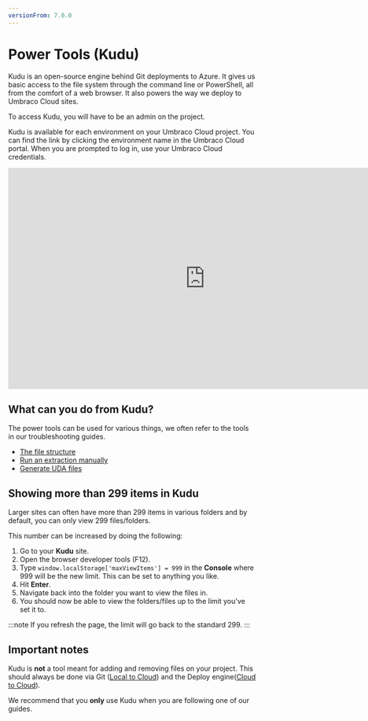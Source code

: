 ```yaml
---
versionFrom: 7.0.0
---
```


# Power Tools (Kudu)

Kudu is an open-source engine behind Git deployments to Azure. It gives us basic access to the file system through the command line or PowerShell, all from the comfort of a web browser. It also powers the way we deploy to Umbraco Cloud sites.

To access Kudu, you will have to be an admin on the project.

Kudu is available for each environment on your Umbraco Cloud project. You can find the link by clicking the environment name in the Umbraco Cloud portal. When you are prompted to log in, use your Umbraco Cloud credentials.

<iframe width="800" height="450" title="Using Kudu on Umbraco Cloud" src="https://www.youtube.com/embed/vy6fRXMA9mE?rel=0" frameborder="0" allow="autoplay; encrypted-media" allowfullscreen></iframe>

## What can you do from Kudu?

The power tools can be used for various things, we often refer to the tools in our troubleshooting guides.

* [The file structure](File-structure-on-Cloud)
* [Run an extraction manually](Manual-extractions)
* [Generate UDA files](Generating-UDA-files)

## Showing more than 299 items in Kudu

Larger sites can often have more than 299 items in various folders and by default, you can only view 299 files/folders.

This number can be increased by doing the following:

1. Go to your **Kudu** site.
2. Open the browser developer tools (F12).
3. Type `window.localStorage['maxViewItems'] = 999` in the **Console** where 999 will be the new limit. This can be set to anything you like.
4. Hit **Enter**.
5. Navigate back into the folder you want to view the files in.
6. You should now be able to view the folders/files up to the limit you've set it to.

:::note
If you refresh the page, the limit will go back to the standard 299.
:::

## Important notes

Kudu is **not** a tool meant for adding and removing files on your project. This should always be done via Git ([Local to Cloud](../../Deployment/Local-to-Cloud)) and the Deploy engine([Cloud to Cloud](../../Deployment/Cloud-to-Cloud)).

We recommend that you **only** use Kudu when you are following one of our guides.
